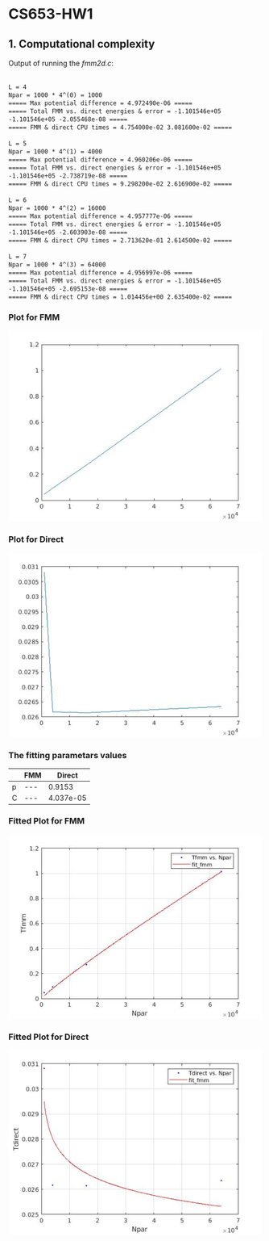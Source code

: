 # CS653-HW1

## 1. Computational complexity

Output of running the _fmm2d.c_:

```console

L = 4
Npar = 1000 * 4^(0) = 1000
===== Max potential difference = 4.972490e-06 =====
===== Total FMM vs. direct energies & error = -1.101546e+05 -1.101546e+05 -2.055468e-08 =====
===== FMM & direct CPU times = 4.754000e-02 3.081600e-02 =====

L = 5
Npar = 1000 * 4^(1) = 4000
===== Max potential difference = 4.960206e-06 =====
===== Total FMM vs. direct energies & error = -1.101546e+05 -1.101546e+05 -2.738719e-08 =====
===== FMM & direct CPU times = 9.298200e-02 2.616900e-02 =====

L = 6
Npar = 1000 * 4^(2) = 16000
===== Max potential difference = 4.957777e-06 =====
===== Total FMM vs. direct energies & error = -1.101546e+05 -1.101546e+05 -2.603903e-08 =====
===== FMM & direct CPU times = 2.713620e-01 2.614500e-02 =====

L = 7
Npar = 1000 * 4^(3) = 64000
===== Max potential difference = 4.956997e-06 =====
===== Total FMM vs. direct energies & error = -1.101546e+05 -1.101546e+05 -2.695153e-08 =====
===== FMM & direct CPU times = 1.014456e+00 2.635400e-02 =====

```

### Plot for FMM
![Plot of FMM](plots/1a_plot_fmm.jpg)

### Plot for Direct
![Plot of Direct](plots/1a_plot_direct.jpg)

### The fitting parametars values
|   |FMM|Direct   |
|---|---|---|
|p|---| 0.9153 | 0.03798 |
|C|---| 4.037e-05 | -0.03664 |

### Fitted Plot for FMM
![Plot of FMM](plots/1a_fit_fmm.jpg)

### Fitted Plot for Direct
![Plot of Direct](plots/1a_fit_direct.jpg)